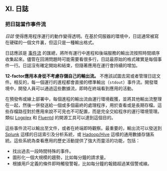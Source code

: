 ## XI. 日誌
### 把日誌當作事件流

*日誌* 使得應用程序運行的動作變得透明。在基於伺服器的環境中，日誌通常被寫在硬碟的一個文件裏，但這只是一種輸出格式。

日誌應該是 [事件流](https://adam.herokuapp.com/past/2011/4/1/logs_are_streams_not_files/) 的匯總，將所有運行中進程和後端服務的輸出流按照時間順序收集起來。儘管在回溯問題時可能需要看很多行，日誌最原始的格式確實是每個事件一行。日誌沒有確定開始和結束，但隨著應用在運行會持續的增加。

**12-factor應用本身從不考慮存儲自己的輸出流。** 不應該試圖去寫或者管理日誌文件。相反的，每一個運行的進程都會直接的標準輸出（`stdout`）事件流。開發環境中，開發人員可以通過這些數據流，即時在終端看到應用的活動。

在預發佈或線上部署中，每個進程的輸出流由運行環境截獲，並將其他輸出流整理在一起，然後一併發送給一個或多個最終的處理程序，用於查看或是長期存檔。這些存檔路徑對於應用來說不可見也不可配置，而是完全交給程序的運行環境管理。類似 [Logplex](https://github.com/heroku/logplex) 和 [Fluentd](https://github.com/fluent/fluentd) 的開源工具可以達到這個目的。

這些事件流可以輸出至文件，或者在終端即時觀察。最重要的，輸出流可以發送到 [Splunk](http://www.splunk.com/) 這樣的日誌索引及分析系統，或 [Hadoop/Hive](http://hive.apache.org/) 這樣的通用數據存儲系統。這些系統為查看應用的歷史活動提供了強大而靈活的功能，包括：

* 找出過去一段時間特殊的事件。
* 圖形化一個大規模的趨勢，比如每分鐘的請求量。
* 根據用戶定義的條件即時觸發警報，比如每分鐘的報錯超過某個警戒線。
